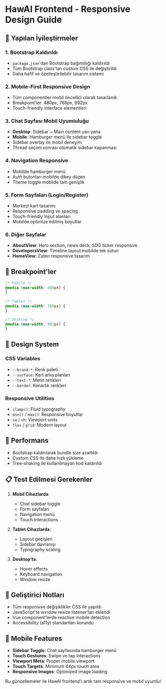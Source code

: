 # HawAI Frontend - Responsive Design Guide

## 🎯 Yapılan İyileştirmeler

### 1. Bootstrap Kaldırıldı

- `package.json`'dan Bootstrap bağımlılığı kaldırıldı
- Tüm Bootstrap class'ları custom CSS ile değiştirildi
- Daha hafif ve özelleştirilebilir tasarım sistemi

### 2. Mobile-First Responsive Design

- Tüm componentler mobil öncelikli olarak tasarlandı
- Breakpoint'ler: 480px, 768px, 992px
- Touch-friendly interface elementleri

### 3. Chat Sayfası Mobil Uyumluluğu

- **Desktop**: Sidebar + Main content yan yana
- **Mobile**: Hamburger menü ile sidebar toggle
- Sidebar overlay ile mobil deneyim
- Thread seçimi sonrası otomatik sidebar kapanması

### 4. Navigation Responsive

- Mobilde hamburger menü
- Auth butonları mobilde dikey düzen
- Theme toggle mobilde tam genişlik

### 5. Form Sayfaları (Login/Register)

- Merkezi kart tasarımı
- Responsive padding ve spacing
- Touch-friendly input alanları
- Mobilde optimize edilmiş boyutlar

### 6. Diğer Sayfalar

- **AboutView**: Hero section, news deck, SDG ticker responsive
- **DevelopersView**: Timeline layout mobilde tek sütun
- **HomeView**: Zaten responsive tasarım

## 📱 Breakpoint'ler

```css
/* Mobile */
@media (max-width: 480px) {
}

/* Tablet */
@media (max-width: 768px) {
}

/* Desktop */
@media (max-width: 992px) {
}
```

## 🎨 Design System

### CSS Variables

- `--brand-*`: Renk paleti
- `--surface`: Kart arka planları
- `--text-*`: Metin renkleri
- `--border`: Kenarlık renkleri

### Responsive Utilities

- `clamp()`: Fluid typography
- `min()` / `max()`: Responsive boyutlar
- `vw` / `vh`: Viewport units
- `flex` / `grid`: Modern layout

## 🚀 Performans

- Bootstrap kaldırılarak bundle size azaltıldı
- Custom CSS ile daha hızlı yükleme
- Tree-shaking ile kullanılmayan kod kaldırıldı

## 📋 Test Edilmesi Gerekenler

1. **Mobil Cihazlarda**:

   - Chat sidebar toggle
   - Form sayfaları
   - Navigation menü
   - Touch interactions

2. **Tablet Cihazlarda**:

   - Layout geçişleri
   - Sidebar davranışı
   - Typography scaling

3. **Desktop'ta**:
   - Hover effects
   - Keyboard navigation
   - Window resize

## 🔧 Geliştirici Notları

- Tüm responsive değişiklikler CSS ile yapıldı
- JavaScript'te window resize listener'ları eklendi
- Vue component'lerde reactive mobile detection
- Accessibility (a11y) standartları korundu

## 📱 Mobile Features

- **Sidebar Toggle**: Chat sayfasında hamburger menü
- **Touch Gestures**: Swipe ve tap interactions
- **Viewport Meta**: Proper mobile viewport
- **Touch Targets**: Minimum 44px touch area
- **Responsive Images**: Optimized image loading

Bu güncellemeler ile HawAI frontend'i artık tam responsive ve mobil uyumlu!
